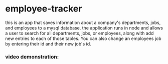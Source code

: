 # employee-tracker

this is an app that saves information about a company's departments, jobs, and employees to a mysql database.  the application runs in node and allows a user to search for all departments, jobs, or employees, along with add new entries to each of those tables.  You can also change an employees job by entering their id and their new job's id.  

### video demonstration:
